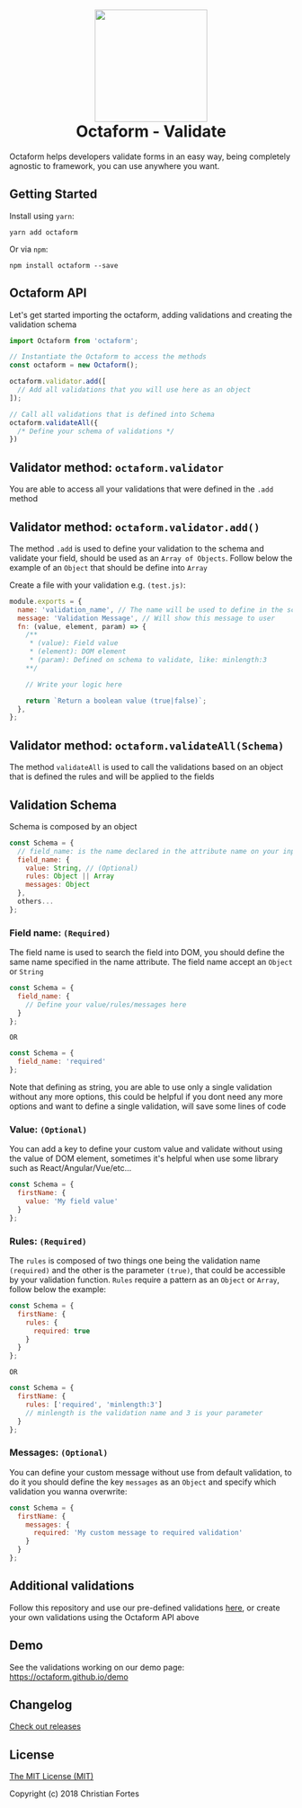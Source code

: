 <h1 align="center">
  <div align="center">
    <img src="https://avatars2.githubusercontent.com/u/37938941?s=400&u=b7a61cbf6b9686cb78d50258213b256159dbb7af&v=4" height="200" width="200"/>
  </div>
  <div align="center">Octaform - Validate</div>
</h1>

Octaform helps developers validate forms in an easy way, being completely agnostic to framework, you can use anywhere you want.

## Getting Started

Install using `yarn`:
```
yarn add octaform
```

Or via `npm`:
```
npm install octaform --save
```

## Octaform API

Let's get started importing the octaform, adding validations and creating the validation schema
```js
import Octaform from 'octaform';

// Instantiate the Octaform to access the methods
const octaform = new Octaform();

octaform.validator.add([
  // Add all validations that you will use here as an object
]);

// Call all validations that is defined into Schema
octaform.validateAll({ 
  /* Define your schema of validations */ 
})
```

## Validator method: `octaform.validator`
You are able to access all your validations that were defined in the `.add` method

## Validator method: `octaform.validator.add()`

The method `.add` is used to define your validation to the schema and validate your field, should be used as an `Array of Objects`. Follow below the example of an `Object` that should be define into `Array`

Create a file with your validation e.g. `(test.js)`:

```js
module.exports = {
  name: 'validation_name', // The name will be used to define in the schema object
  message: 'Validation Message', // Will show this message to user
  fn: (value, element, param) => {
    /** 
     * (value): Field value
     * (element): DOM element
     * (param): Defined on schema to validate, like: minlength:3
    **/

    // Write your logic here

    return `Return a boolean value (true|false)`;
  },
};
```

## Validator method: `octaform.validateAll(Schema)`

The method `validateAll` is used to call the validations based on an object that is defined the rules and will be applied to the fields

## Validation Schema

Schema is composed by an object 

```js
const Schema = {
  // field_name: is the name declared in the attribute name on your input
  field_name: {
    value: String, // (Optional)
    rules: Object || Array
    messages: Object
  },
  others...
};
```

### Field name: `(Required)`
The field name is used to search the field into DOM, you should define the same name specified in the name attribute. The field name accept an `Object` or `String`

```js
const Schema = {
  field_name: {
    // Define your value/rules/messages here
  }
};
```

`OR` 

```js
const Schema = {
  field_name: 'required'
};
```
Note that defining as string, you are able to use only a single validation without any more options, this could be helpful if you dont need any more options and want to define a single validation, will save some lines of code

### Value: `(Optional)`
You can add a key to define your custom value and validate without using the value of DOM element, sometimes it's helpful when use some library such as React/Angular/Vue/etc...

```js
const Schema = {
  firstName: {
    value: 'My field value'
  }
};
```

### Rules: `(Required)`
The `rules` is composed of two things one being the validation name `(required)` and the other is the parameter `(true)`, that could be accessible by your validation function. `Rules` require a pattern as an `Object` or `Array`, follow below the example:

```js
const Schema = {
  firstName: {
    rules: {
      required: true
    }
  }
};
```

`OR`

```js
const Schema = {
  firstName: {
    rules: ['required', 'minlength:3']
    // minlength is the validation name and 3 is your parameter
  }
};
```

### Messages: `(Optional)`
You can define your custom message without use from default validation, to do it you should define the key `messages` as an `Object` and specify which validation you wanna overwrite:

```js
const Schema = {
  firstName: {
    messages: {
      required: 'My custom message to required validation'
    }
  }
};
```

## Additional validations

Follow this repository and use our pre-defined validations [here](https://github.com/octaform/octaform-additional), or create your own validations using the Octaform API above

## Demo
See the validations working on our demo page: https://octaform.github.io/demo

## Changelog

[Check out releases](https://github.com/octaform/octaform/releases)

## License

[The MIT License (MIT)](/LICENSE)

Copyright (c) 2018 Christian Fortes
